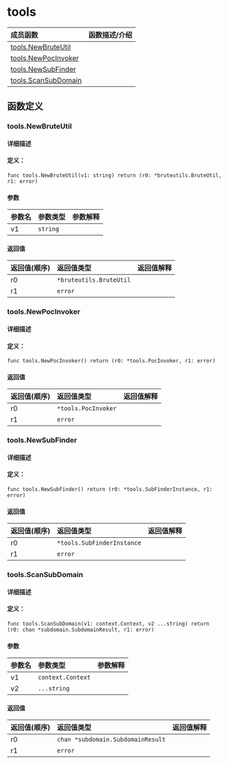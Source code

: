 # tools


|成员函数|函数描述/介绍|
|:------|:--------|
 | [tools.NewBruteUtil](#toolsnewbruteutil) |  |
 | [tools.NewPocInvoker](#toolsnewpocinvoker) |  |
 | [tools.NewSubFinder](#toolsnewsubfinder) |  |
 | [tools.ScanSubDomain](#toolsscansubdomain) |  |




 



## 函数定义

### tools.NewBruteUtil



#### 详细描述



#### 定义：

`func tools.NewBruteUtil(v1: string) return (r0: *bruteutils.BruteUtil, r1: error)`


#### 参数

|参数名|参数类型|参数解释|
|:-----------|:---------- |:-----------|
| v1 | `string` |   |





#### 返回值

|返回值(顺序)|返回值类型|返回值解释|
|:-----------|:---------- |:-----------|
| r0 | `*bruteutils.BruteUtil` |   |
| r1 | `error` |   |


 
### tools.NewPocInvoker



#### 详细描述



#### 定义：

`func tools.NewPocInvoker() return (r0: *tools.PocInvoker, r1: error)`

 


#### 返回值

|返回值(顺序)|返回值类型|返回值解释|
|:-----------|:---------- |:-----------|
| r0 | `*tools.PocInvoker` |   |
| r1 | `error` |   |


 
### tools.NewSubFinder



#### 详细描述



#### 定义：

`func tools.NewSubFinder() return (r0: *tools.SubFinderInstance, r1: error)`

 


#### 返回值

|返回值(顺序)|返回值类型|返回值解释|
|:-----------|:---------- |:-----------|
| r0 | `*tools.SubFinderInstance` |   |
| r1 | `error` |   |


 
### tools.ScanSubDomain



#### 详细描述



#### 定义：

`func tools.ScanSubDomain(v1: context.Context, v2 ...string) return (r0: chan *subdomain.SubdomainResult, r1: error)`


#### 参数

|参数名|参数类型|参数解释|
|:-----------|:---------- |:-----------|
| v1 | `context.Context` |   |
| v2 | `...string` |   |





#### 返回值

|返回值(顺序)|返回值类型|返回值解释|
|:-----------|:---------- |:-----------|
| r0 | `chan *subdomain.SubdomainResult` |   |
| r1 | `error` |   |


 


